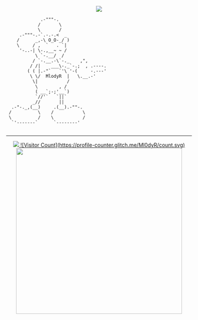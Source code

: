 <p align="center">
  <img src="https://readme-typing-svg.herokuapp.com/?center=true&vCenter=true&color=016EEA&width=500&lines=Welcome+to+my+profil" />
</p>

```
             .-"""-.                                                                                              
            /       \
            \       /
     .-"""-.-`.-.-.<  _
    /      _,-\ O_O-_/ ) 
    \     / ,  `   . `|
     '-..-| \-.,__~ ~ /        
           \ `-.__/  /         
          / `-.__.-\`-._    ,",
         / /|    ___\-._`-.;  , .----.  
        ( ( |.-"`   `'\ '-(     -.---' 
         \ \/  MlodyR  |   \.__.-'
          \|           /     
           \        , /
           ( __`;-;'__`)
           `//'`   `||`
          _//       ||
  .-"-._,(__)     .(__).-""-.
 /          \    /           \
 \          /    \           /
  `'-------`      `--------'
                                                          
```

***

<div align="center">
  <a href="https://open.spotify.com/user/31736v4qswfudtvln6ekcpx7wjhy">
    <img src="https://spotify-github-profile.vercel.app/api/view?uid=31736v4qswfudtvln6ekcpx7wjhy&cover_image=true&theme=default&show_offline=false&background_color=121212&interchange=false&bar_color=53b14f&bar_color_cover=false)](https://github.com/kittinan/spotify-github-profile">
    ![Visitor Count](https://profile-counter.glitch.me/Ml0dyR/count.svg)
    <img width="450em" src="https://github-readme-stats.vercel.app/api/top-langs/?username=Ml0dyR&layout=compact&custom_title=Most%20used%20languages&langs_count=10&include_all_commits=true&hide_progress=false&hide_border=true&theme=dark&hide=">
  </a>
</div>



